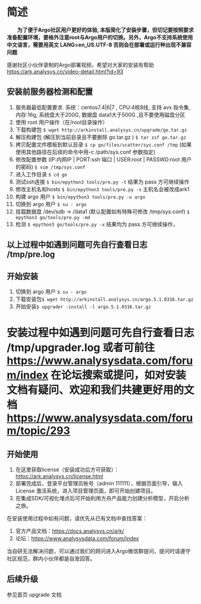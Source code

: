 # 简述
&ensp;&ensp;&ensp;&ensp;**为了便于Argo社区用户更好的体验, 本版简化了安装步骤，但切记要按照要求准备配置环境，要格外注意root与Argo用户的切换。另外，Argo不支持系统使用中文语言，需要用英文 LANG=en_US.UTF-8   否则会在部署或运行种出现不兼容问题**

感谢社区小伙伴录制的Argo部署视频，希望对大家的安装有帮助 https://ark.analysys.cn/video-detail.html?id=93

## 安装前服务器检测和配置
1. 服务器最低配置要求. 系统：centos7.4|6|7 , CPU:4核8线, 支持 avx 指令集, 内存:16g, 系统盘大于200G, 数据盘 data1大于500G ,且不要使用磁盘分区
1. 使用 root 用户操作（在/root目录操作）
1. 下载构建包 `$ wget http://arkinstall.analysys.cn/upgrade/go.tar.gz`
1. 解压构建包 (解压到当前目录且不要删除 go.tar.gz ) `$ tar zxf go.tar.gz` 
1. 拷贝配置文件模板到默认目录  `$ cp go/files/scatter/sys.conf /tmp` (如果使用其他路径在后续的命令中用-c /path/sys.conf 参数指定)
1. 修改配置参数 (IP:内网IP | PORT:ssh 端口 | USER:root | PASSWD:root 用户的密码) `$ vim /tmp/sys.conf`
1. 进入工作目录 `$ cd go`
1. 测试ssh连接 `$ bin/epython3 tools/pre.py -t`  结果为 pass 方可继续操作
1. 修改主机名和hosts `$ bin/epython3 tools/pre.py -s` 主机名会被改成ark1 
1. 构建 argo 用户 `$ bin/epython3 tools/pre.py -u argo`
1. 切换到 argo 用户 `$ su - argo`
1. 挂载数据盘 /dev/sdb -> /data1 (默认配置如有特殊可修改 /tmp/sys.conf) `$ epython3 go/tools/pre.py -md`
1. 检测 `$ epython3 go/tools/pre.py -x` 结果均为 pass 方可继续操作，
## 以上过程中如遇到问题可先自行查看日志 /tmp/pre.log 
     
## 开始安装
1. 切换到 argo 用户 `$ su - argo`
1. 下载安装包`$ wget http://arkinstall.analysys.cn/argo.5.1.0316.tar.gz`  
1. 开始安装`$ upgrader -install -l argo.5.1.0316.tar.gz`
# 安装过程中如遇到问题可先自行查看日志 /tmp/upgrader.log 或者可前往 https://www.analysysdata.com/forum/index 在论坛搜索或提问，如对安装文档有疑问、欢迎和我们共建更好用的文档 https://www.analysysdata.com/forum/topic/293
    
## 开始使用
1. 在这里获取license（安装成功后方可获取）：https://ark.analysys.cn/license.html
1. 部署完成后，登录平台管理员帐号（admin 111111），根据页面引导，输入 License 激活系统，进入项目管理页面，即可开始创建项目。
1. 在集成SDK/可视化埋点后可开始利用方舟产品能力创建分析模型，开启分析之旅。

在安装使用过程中如有问题，请优先从已有文档中查找答案：
1. 官方产品文档：https://docs.analysys.cn/ark/ 
2. 论坛：https://www.analysysdata.com/forum/index

当自研无法解决问题，可以通过我们的顾问进入Argo微信群提问，提问时请遵守社区规范，群内小伙伴都是自发回答。

## 后续升级
参见首页 upgrade 文档
